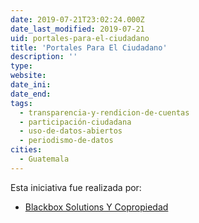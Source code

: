 ```yaml
---
date: 2019-07-21T23:02:24.000Z
date_last_modified: 2019-07-21
uid: portales-para-el-ciudadano
title: 'Portales Para El Ciudadano'
description: ''
type: 
website: 
date_ini: 
date_end: 
tags:
  - transparencia-y-rendicion-de-cuentas
  - participación-ciudadana
  - uso-de-datos-abiertos
  - periodismo-de-datos
cities: 
  - Guatemala
---
```


Esta iniciativa fue realizada por:

- [Blackbox Solutions Y Copropiedad](/organizaciones/blackbox-solutions-y-copropiedad)

